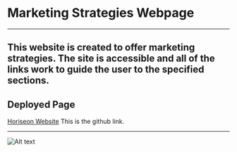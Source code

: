 # Marketing Strategies Webpage
---
This website is created to offer marketing strategies.  The site is accessible and all of the links work to guide the user to the specified sections. 
---

## Deployed Page

[Horiseon Website](https://usethehill.github.io/code_refractor/)
This is the github link.

---

![Alt text](assets/images/screengrab_website.png)